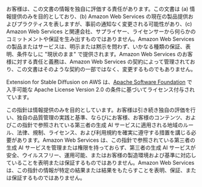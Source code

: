 お客様は、この文書の情報を独自に評価する責任があります。この文書は (a) 情報提供のみを目的としており、(b) Amazon Web Services の現在の製品提供およびプラクティスを表しますが、事前の通知なく変更される可能性があり、(c) Amazon Web Services と関連会社、サプライヤー、ライセンサーから何らかのコミットメントや保証を生み出すものではありません。Amazon Web Services の製品またはサービスは、明示または黙示を問わず、いかなる種類の保証、表明、条件なしに "現状のまま" で提供されます。Amazon Web Services のお客様に対する責任と義務は、Amazon Web Services の契約によって管理されており、この文書はそのような契約の一部ではなく、変更するものでもありません。

Extension for Stable Diffusion on AWS は、[Apache Software Foundation](https://www.apache.org/licenses/LICENSE-2.0) で入手可能な Apache License Version 2.0 の条件に基づいてライセンス付与されています。

この指針は情報提供のみを目的としています。お客様は引き続き独自の評価を行い、独自の品質管理の実践と基準、ならびにお客様、お客様のコンテンツ、およびこの指針で参照されている第三者の生成 AI サービスに適用される地域のルール、法律、規制、ライセンス、および利用規約を確実に遵守する措置を講じる必要があります。Amazon Web Services は、この指針で参照されている第三者の生成 AI サービスを管理または権限を持っておらず、第三者の生成 AI サービスが安全、ウイルスフリー、運用可能、またはお客様の製造環境および基準に対応していることを表明または保証するものではありません。Amazon Web Services は、この指針の情報が特定の結果または結果をもたらすことを表明、保証、または保証するものではありません。
